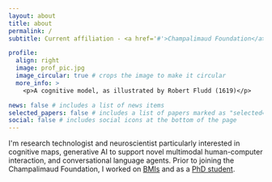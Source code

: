 ```yaml
---
layout: about
title: about
permalink: /
subtitle: Current affiliation - <a href='#'>Champalimaud Foundation</a>.

profile:
  align: right
  image: prof_pic.jpg
  image_circular: true # crops the image to make it circular
  more_info: >
    <p>A cognitive model, as illustrated by Robert Fludd (1619)</p>

news: false # includes a list of news items
selected_papers: false # includes a list of papers marked as "selected={true}"
social: false # includes social icons at the bottom of the page
---
```


I'm research technologist and neuroscientist particularly interested in cognitive maps, generative AI to support novel multimodal human-computer interaction, and conversational language agents. Prior to joining the Champalimaud Foundation, I worked on [BMIs](https://www.kernel.com/) and as a [PhD student](https://is.mpg.de/person/elacosse).

